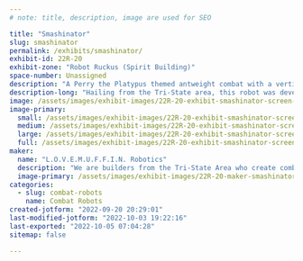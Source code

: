 ```yaml
---
# note: title, description, image are used for SEO

title: "Smashinator"
slug: smashinator
permalink: /exhibits/smashinator/
exhibit-id: 22R-20
exhibit-zone: "Robot Ruckus (Spirit Building)"
space-number: Unassigned
description: "A Perry the Platypus themed antweight combat with a vertical spinner (alternatively a wedge/lifter)."
description-long: "Hailing from the Tri-State area, this robot was developed to confuse the agents of the O.W.C.A. by the evil geniuses of L.O.V.E.M.U.F.F.I.N. through its resemblance of Agent P.  It has a vertically spinning weapon and may also run in vertically lifting/wedge configuration."
image: /assets/images/exhibit-images/22R-20-exhibit-smashinator-screen-shot-2022-08-15-at-4-56-40-pm-large.png
image-primary: 
  small: /assets/images/exhibit-images/22R-20-exhibit-smashinator-screen-shot-2022-08-15-at-4-56-40-pm-small.png
  medium: /assets/images/exhibit-images/22R-20-exhibit-smashinator-screen-shot-2022-08-15-at-4-56-40-pm-medium.png
  large: /assets/images/exhibit-images/22R-20-exhibit-smashinator-screen-shot-2022-08-15-at-4-56-40-pm-large.png
  full: /assets/images/exhibit-images/22R-20-exhibit-smashinator-screen-shot-2022-08-15-at-4-56-40-pm-full.png
maker: 
  name: "L.O.V.E.M.U.F.F.I.N. Robotics"
  description: "We are builders from the Tri-State Area who create combat robots in the motif of the evil geniuses from Phineas & Ferb. "
  image-primary: /assets/images/exhibit-images/22R-20-maker-smashinator-lovemuffinlogo-medium.jpg
categories: 
  - slug: combat-robots
    name: Combat Robots
created-jotform: "2022-09-20 20:29:01"
last-modified-jotform: "2022-10-03 19:22:16"
last-exported: "2022-10-05 07:04:28"
sitemap: false

---
```

